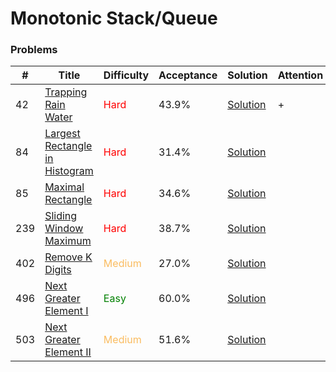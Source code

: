Monotonic Stack/Queue
===

### Problems
| #   | Title    |   Difficulty | Acceptance |Solution  | Attention |
| --- | --- | --- | --- | --- | --- |
| 42 | [Trapping Rain Water](https://leetcode.com/problems/trapping-rain-water/) | <span style="color:red">Hard</span>   | 43.9% |[Solution](../problems/42.md) | + | 
| 84 | [Largest Rectangle in Histogram](https://leetcode.com/problems/largest-rectangle-in-histogram/) | <span style="color:red">Hard</span> | 31.4% |[Solution](../problems/84.md) | |
| 85 | [Maximal Rectangle](https://leetcode.com/problems/maximal-rectangle/) | <span style="color:red">Hard</span> | 34.6% |[Solution](../problems/85.md) |
| 239 | [Sliding Window Maximum](https://leetcode.com/problems/sliding-window-maximum/) | <span style="color:red">Hard</span>  | 38.7% |[Solution](../problems/239.md)
| 402 |[Remove K Digits](https://leetcode.com/problems/remove-k-digits/) | <span style="color:#FABC60">Medium</span>  | 27.0% |[Solution](../problems/402.md) |
| 496 | [Next Greater Element I](https://leetcode.com/problems/next-greater-element-i/) | <span style="color:green">Easy</span> | 60.0% |[Solution](../problems/496.md) |
|503 | [Next Greater Element II](https://leetcode.com/problems/next-greater-element-ii/) | <span style="color:#FABC60">Medium</span>  | 51.6% |[Solution](../problems/503.md) |
